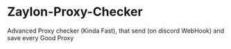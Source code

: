 # Zaylon-Proxy-Checker
Advanced Proxy checker (Kinda Fast), that send (on discord WebHook) and save every Good Proxy 
